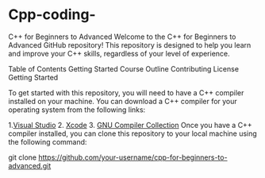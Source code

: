 # Cpp-coding-
C++ for Beginners to Advanced
Welcome to the C++ for Beginners to Advanced GitHub repository! This repository is designed to help you learn and improve your C++ skills, regardless of your level of experience.

Table of Contents
Getting Started
Course Outline
Contributing
License
Getting Started

To get started with this repository, you will need to have a C++ compiler installed on your machine. You can download a C++ compiler for your operating system from the following links:

  1.[Visual Studio](https://visualstudio.microsoft.com/downloads/)
  2. [Xcode](https://developer.apple.com/xcode/)
  3. [GNU Compiler Collection](https://gcc.gnu.org/)
Once you have a C++ compiler installed, you can clone this repository to your local machine using the following command:

git clone https://github.com/your-username/cpp-for-beginners-to-advanced.git


